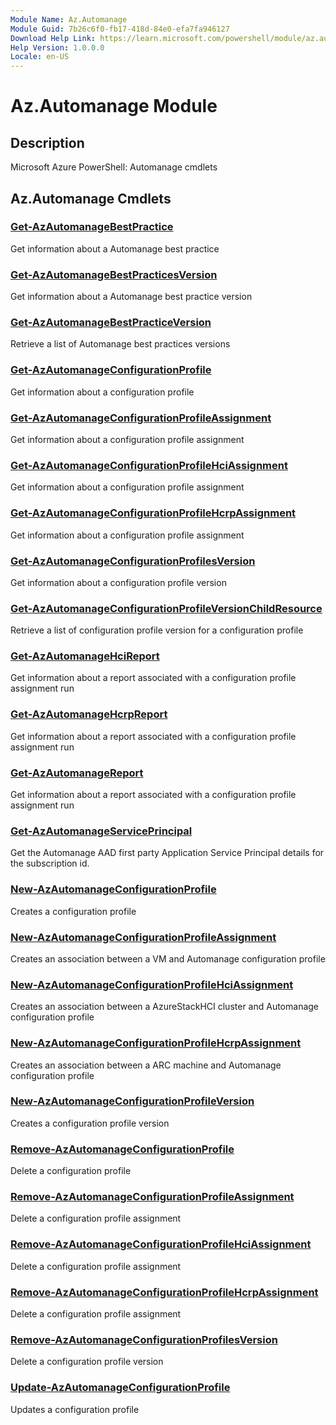 ```yaml
---
Module Name: Az.Automanage
Module Guid: 7b26c6f0-fb17-418d-84e0-efa7fa946127
Download Help Link: https://learn.microsoft.com/powershell/module/az.automanage
Help Version: 1.0.0.0
Locale: en-US
---
```


# Az.Automanage Module
## Description
Microsoft Azure PowerShell: Automanage cmdlets

## Az.Automanage Cmdlets
### [Get-AzAutomanageBestPractice](Get-AzAutomanageBestPractice.md)
Get information about a Automanage best practice

### [Get-AzAutomanageBestPracticesVersion](Get-AzAutomanageBestPracticesVersion.md)
Get information about a Automanage best practice version

### [Get-AzAutomanageBestPracticeVersion](Get-AzAutomanageBestPracticeVersion.md)
Retrieve a list of Automanage best practices versions

### [Get-AzAutomanageConfigurationProfile](Get-AzAutomanageConfigurationProfile.md)
Get information about a configuration profile

### [Get-AzAutomanageConfigurationProfileAssignment](Get-AzAutomanageConfigurationProfileAssignment.md)
Get information about a configuration profile assignment

### [Get-AzAutomanageConfigurationProfileHciAssignment](Get-AzAutomanageConfigurationProfileHciAssignment.md)
Get information about a configuration profile assignment

### [Get-AzAutomanageConfigurationProfileHcrpAssignment](Get-AzAutomanageConfigurationProfileHcrpAssignment.md)
Get information about a configuration profile assignment

### [Get-AzAutomanageConfigurationProfilesVersion](Get-AzAutomanageConfigurationProfilesVersion.md)
Get information about a configuration profile version

### [Get-AzAutomanageConfigurationProfileVersionChildResource](Get-AzAutomanageConfigurationProfileVersionChildResource.md)
Retrieve a list of configuration profile version for a configuration profile

### [Get-AzAutomanageHciReport](Get-AzAutomanageHciReport.md)
Get information about a report associated with a configuration profile assignment run

### [Get-AzAutomanageHcrpReport](Get-AzAutomanageHcrpReport.md)
Get information about a report associated with a configuration profile assignment run

### [Get-AzAutomanageReport](Get-AzAutomanageReport.md)
Get information about a report associated with a configuration profile assignment run

### [Get-AzAutomanageServicePrincipal](Get-AzAutomanageServicePrincipal.md)
Get the Automanage AAD first party Application Service Principal details for the subscription id.

### [New-AzAutomanageConfigurationProfile](New-AzAutomanageConfigurationProfile.md)
Creates a configuration profile

### [New-AzAutomanageConfigurationProfileAssignment](New-AzAutomanageConfigurationProfileAssignment.md)
Creates an association between a VM and Automanage configuration profile

### [New-AzAutomanageConfigurationProfileHciAssignment](New-AzAutomanageConfigurationProfileHciAssignment.md)
Creates an association between a AzureStackHCI cluster and Automanage configuration profile

### [New-AzAutomanageConfigurationProfileHcrpAssignment](New-AzAutomanageConfigurationProfileHcrpAssignment.md)
Creates an association between a ARC machine and Automanage configuration profile

### [New-AzAutomanageConfigurationProfileVersion](New-AzAutomanageConfigurationProfileVersion.md)
Creates a configuration profile version

### [Remove-AzAutomanageConfigurationProfile](Remove-AzAutomanageConfigurationProfile.md)
Delete a configuration profile

### [Remove-AzAutomanageConfigurationProfileAssignment](Remove-AzAutomanageConfigurationProfileAssignment.md)
Delete a configuration profile assignment

### [Remove-AzAutomanageConfigurationProfileHciAssignment](Remove-AzAutomanageConfigurationProfileHciAssignment.md)
Delete a configuration profile assignment

### [Remove-AzAutomanageConfigurationProfileHcrpAssignment](Remove-AzAutomanageConfigurationProfileHcrpAssignment.md)
Delete a configuration profile assignment

### [Remove-AzAutomanageConfigurationProfilesVersion](Remove-AzAutomanageConfigurationProfilesVersion.md)
Delete a configuration profile version

### [Update-AzAutomanageConfigurationProfile](Update-AzAutomanageConfigurationProfile.md)
Updates a configuration profile

